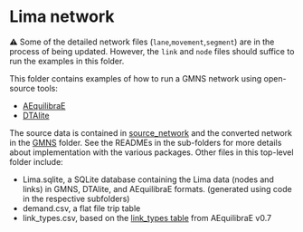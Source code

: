 # Lima network
:warning: Some of the detailed network files (`lane`,`movement`,`segment`) are in the process of being updated. However, the `link` and `node` files should suffice to run the examples in this folder.

This folder contains examples of how to run a GMNS network using open-source tools:
* [AEquilibraE](https://github.com/AequilibraE/aequilibrae)
* [DTAlite](https://github.com/asu-trans-ai-lab/DTALite)

The source data is contained in [source_network](https://github.com/zephyr-data-specs/GMNS/tree/Lima/Small_Network_Examples/Lima/source_network) and the converted network in the [GMNS](https://github.com/zephyr-data-specs/GMNS/tree/Lima/Small_Network_Examples/Lima/GMNS) folder.
See the READMEs in the sub-folders for more details about implementation with the various packages. Other files in this top-level folder include:

* Lima.sqlite, a SQLite database containing the Lima data (nodes and links) in GMNS, DTAlite, and AEquilibraE formats. (generated using code in the respective subfolders)
* demand.csv, a flat file trip table
* link_types.csv, based on the [link_types table](http://www.aequilibrae.com/python/latest/project_docs/link_types.html) from AEquilibraE v0.7
